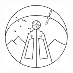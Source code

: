 <br />
<div align="center">
<a href="https://astro-ec.github.io/">
<img src="images/nwlg.png" alt="Logo" width=200>
</a>
